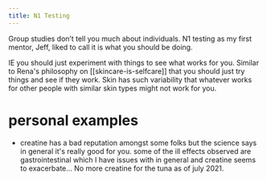 ```yaml
---
title: N1 Testing
---
```


Group studies don’t tell you much about individuals. N1 testing as my first mentor, Jeff, liked to call it is what you should be doing.

IE you should just experiment with things to see what works for you. Similar to Rena's philosophy on [[skincare-is-selfcare]] that you should just try things and see if they work. Skin has such variability that whatever works for other people with similar skin types might not work for you. 

# personal examples
- creatine has a bad reputation amongst some folks but the science says in general it's really good for you. some of the ill effects observed are gastrointestinal which I have issues with in general and creatine seems to exacerbate... No more creatine for the tuna as of july 2021. 